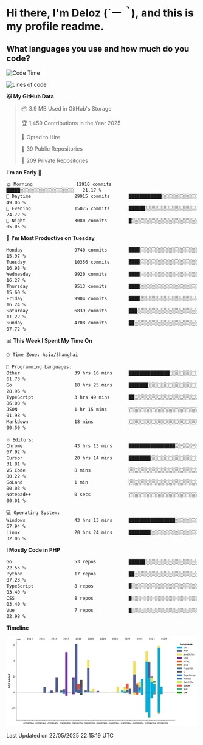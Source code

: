 # **Hi there, I'm Deloz (*´ー｀*), and this is my profile readme.**

## **What languages you use and how much do you code?**

<!--START_SECTION:waka-->
![Code Time](http://img.shields.io/badge/Code%20Time-6%2C440%20hrs%2047%20mins-blue)

![Lines of code](https://img.shields.io/badge/From%20Hello%20World%20I%27ve%20Written-54.4%20million%20lines%20of%20code-blue)

**🐱 My GitHub Data** 

> 📦 3.9 MB Used in GitHub's Storage 
 > 
> 🏆 1,459 Contributions in the Year 2025
 > 
> 💼 Opted to Hire
 > 
> 📜 39 Public Repositories 
 > 
> 🔑 209 Private Repositories 
 > 
**I'm an Early 🐤** 

```text
🌞 Morning                12910 commits       █████░░░░░░░░░░░░░░░░░░░░   21.17 % 
🌆 Daytime                29915 commits       ████████████░░░░░░░░░░░░░   49.06 % 
🌃 Evening                15075 commits       ██████░░░░░░░░░░░░░░░░░░░   24.72 % 
🌙 Night                  3080 commits        █░░░░░░░░░░░░░░░░░░░░░░░░   05.05 % 
```
📅 **I'm Most Productive on Tuesday** 

```text
Monday                   9740 commits        ████░░░░░░░░░░░░░░░░░░░░░   15.97 % 
Tuesday                  10356 commits       ████░░░░░░░░░░░░░░░░░░░░░   16.98 % 
Wednesday                9920 commits        ████░░░░░░░░░░░░░░░░░░░░░   16.27 % 
Thursday                 9513 commits        ████░░░░░░░░░░░░░░░░░░░░░   15.60 % 
Friday                   9904 commits        ████░░░░░░░░░░░░░░░░░░░░░   16.24 % 
Saturday                 6839 commits        ███░░░░░░░░░░░░░░░░░░░░░░   11.22 % 
Sunday                   4708 commits        ██░░░░░░░░░░░░░░░░░░░░░░░   07.72 % 
```


📊 **This Week I Spent My Time On** 

```text
🕑︎ Time Zone: Asia/Shanghai

💬 Programming Languages: 
Other                    39 hrs 16 mins      ███████████████░░░░░░░░░░   61.73 % 
Go                       18 hrs 25 mins      ███████░░░░░░░░░░░░░░░░░░   28.96 % 
TypeScript               3 hrs 49 mins       ██░░░░░░░░░░░░░░░░░░░░░░░   06.00 % 
JSON                     1 hr 15 mins        ░░░░░░░░░░░░░░░░░░░░░░░░░   01.98 % 
Markdown                 18 mins             ░░░░░░░░░░░░░░░░░░░░░░░░░   00.50 % 

🔥 Editors: 
Chrome                   43 hrs 13 mins      █████████████████░░░░░░░░   67.92 % 
Cursor                   20 hrs 14 mins      ████████░░░░░░░░░░░░░░░░░   31.81 % 
VS Code                  8 mins              ░░░░░░░░░░░░░░░░░░░░░░░░░   00.22 % 
GoLand                   1 min               ░░░░░░░░░░░░░░░░░░░░░░░░░   00.03 % 
Notepad++                0 secs              ░░░░░░░░░░░░░░░░░░░░░░░░░   00.01 % 

💻 Operating System: 
Windows                  43 hrs 13 mins      █████████████████░░░░░░░░   67.94 % 
Linux                    20 hrs 24 mins      ████████░░░░░░░░░░░░░░░░░   32.06 % 
```

**I Mostly Code in PHP** 

```text
Go                       53 repos            ██████░░░░░░░░░░░░░░░░░░░   22.55 % 
Python                   17 repos            ██░░░░░░░░░░░░░░░░░░░░░░░   07.23 % 
TypeScript               8 repos             █░░░░░░░░░░░░░░░░░░░░░░░░   03.40 % 
CSS                      8 repos             █░░░░░░░░░░░░░░░░░░░░░░░░   03.40 % 
Vue                      7 repos             █░░░░░░░░░░░░░░░░░░░░░░░░   02.98 % 
```



**Timeline**

![Lines of Code chart](https://raw.githubusercontent.com/deloz/deloz/main/assets/bar_graph.png)


 Last Updated on 22/05/2025 22:15:19 UTC
<!--END_SECTION:waka-->
